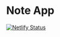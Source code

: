 # Note App
[![Netlify Status](https://api.netlify.com/api/v1/badges/bb5943e1-04bd-4a3f-8470-c70d67218dc4/deploy-status)](https://app.netlify.com/sites/note-app-ts/deploys)
